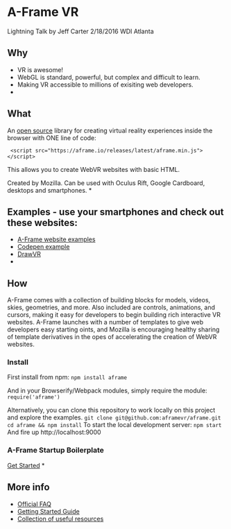 # A-Frame VR
Lightning Talk by Jeff Carter
2/18/2016
WDI Atlanta

## Why
* VR is awesome!
* WebGL is standard, powerful, but complex and difficult to learn.
* Making VR accessible to millions of exisiting web developers.
*

## What
An [open source](https://github.com/aframevr/aframe) library for creating virtual reality experiences inside the browser with ONE line of code:

` <script src="https://aframe.io/releases/latest/aframe.min.js"></script>`

This allows you to create WebVR websites with basic HTML.

Created by Mozilla.
Can be used with Oculus Rift, Google Cardboard, desktops and smartphones.
*

## Examples - use your smartphones and check out these websites:
* [A-Frame website examples](https://aframe.io/examples/)
* [Codepen example](http://codepen.io/team/mozvr/pen/BjygdO?editors=100)
* [DrawVR](http://drawvr.com/)
*

## How
A-Frame comes with a collection of building blocks for models, videos, skies,
geometries, and more. Also included are controls, animations, and cursors,
making it easy for developers to begin building rich interactive VR websites.
A-Frame launches with a number of templates to give web developers easy starting
oints, and Mozilla is encouraging healthy sharing of template derivatives in the
opes of accelerating the creation of WebVR websites.

### Install
First install from npm:
`npm install aframe`

And in your Browserify/Webpack modules, simply require the module:
`require('aframe')`

Alternatively, you can clone this repository to work locally on this project and explore the examples.
`git clone git@github.com:aframevr/aframe.git`
`cd aframe && npm install`
To start the local development server:
`npm start`
And fire up http://localhost:9000

### A-Frame Startup Boilerplate
[Get Started](https://github.com/aframevr/aframe-boilerplate)
*

## More info
* [Official FAQ](https://aframe.io/faq/)
* [Getting Started Guide](https://aframe.io/docs/guide/)
* [Collection of useful resources](https://github.com/aframevr/awesome-aframe)
